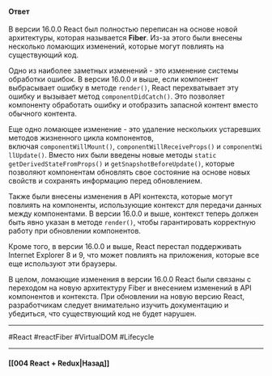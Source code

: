 #### Ответ

В версии 16.0.0 React был полностью переписан на основе новой архитектуры, которая называется **Fiber**. Из-за этого были внесены несколько ломающих изменений, которые могут повлиять на существующий код.

Одно из наиболее заметных изменений - это изменение системы обработки ошибок. В версии 16.0.0 и выше, если компонент выбрасывает ошибку в методе `render()`, React перехватывает эту ошибку и вызывает метод `componentDidCatch()`. Это позволяет компоненту обработать ошибку и отобразить запасной контент вместо обычного контента.

Еще одно ломающее изменение - это удаление нескольких устаревших методов жизненного цикла компонентов, включая `componentWillMount()`, `componentWillReceiveProps()` и `componentWillUpdate()`. Вместо них были введены новые методы `static getDerivedStateFromProps()` и `getSnapshotBeforeUpdate()`, которые позволяют компонентам обновлять свое состояние на основе новых свойств и сохранять информацию перед обновлением.

Также были внесены изменения в API контекста, которые могут повлиять на компоненты, использующие контекст для передачи данных между компонентами. В версии 16.0.0 и выше, контекст теперь должен быть явно указан в методе `render()`, чтобы гарантировать корректную работу при обновлении компонентов.

Кроме того, в версии 16.0.0 и выше, React перестал поддерживать Internet Explorer 8 и 9, что может повлиять на приложения, которые все еще используют эти браузеры.

В целом, ломающие изменения в версии 16.0.0 React были связаны с переходом на новую архитектуру Fiber и внесением изменений в API компонентов и контекста. При обновлении на новую версию React, разработчикам следует внимательно изучить документацию и убедиться, что существующий код не будет нарушен.

____
#React #reactFiber #VirtualDOM #Lifecycle 

____

#### [[004 React + Redux|Назад]]